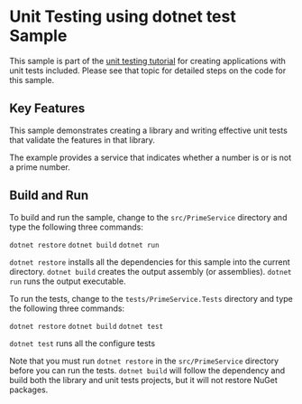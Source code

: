 Unit Testing using dotnet test Sample
================

This sample is part of the [unit testing tutorial](https://docs.microsoft.com/dotnet/articles/core/testing/unit-testing-with-dotnet-test) for creating applications with unit tests included. Please see that topic for detailed steps on the code for this sample.

Key Features
------------

This sample demonstrates creating a library and writing effective unit tests that validate the features in that library. 

The example provides a service that indicates whether a number is or is not a prime number.

Build and Run
-------------

To build and run the sample, change to the `src/PrimeService` directory and type the following three commands:

`dotnet restore`
`dotnet build`
`dotnet run`

`dotnet restore` installs all the dependencies for this sample into the current directory.
`dotnet build` creates the output assembly (or assemblies).
`dotnet run` runs the output executable. 

To run the tests, change to the `tests/PrimeService.Tests` directory and type the following three commands:

`dotnet restore`
`dotnet build`
`dotnet test`

`dotnet test` runs all the configure tests 

Note that you must run `dotnet restore` in the `src/PrimeService` directory before you can run the tests. `dotnet build` will follow the dependency and build both the library and unit tests projects, but it will not restore NuGet packages.


<!--HONumber=Aug16_HO2-->



